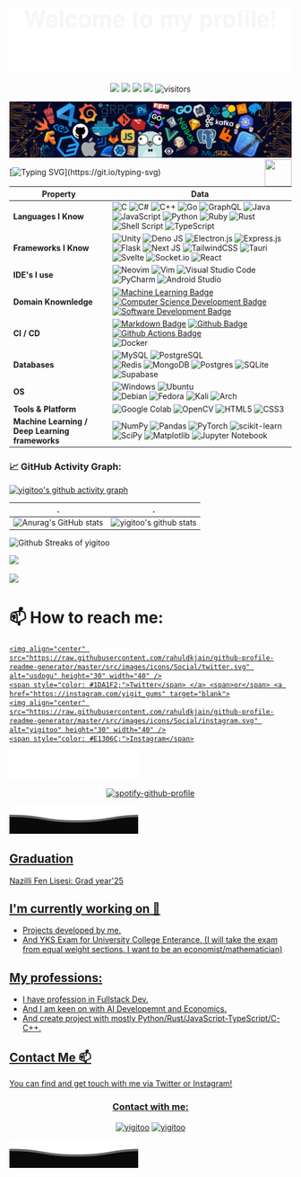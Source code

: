 ![](assets/Bottom_up.svg)

<!--   my-icons -->
<p align="center">
    <a href="https://github.com/yigitoo/yigitoo"><img src="https://img.shields.io/badge/status-updating-brightgreen.svg"></a>
    <a href="https://github.com/yigitoo/yigitoo/graphs/contributors"><img src="https://img.shields.io/github/contributors/yigitoo/yigitoo?color=blue"></a>
    <a href="https://github.com/yigitoo/yigitoo/stargazers"><img src="https://img.shields.io/github/stars/yigitoo/yigitoo.svg?logo=github"></a>
    <a href="https://github.com/yigitoo/yigitoo/network/members"><img src="https://img.shields.io/github/forks/yigitoo/yigitoo.svg?color=blue&logo=github"></a>
    <img src="https://visitor-badge.laobi.icu/badge?page_id=yigitoo.yigitoo" alt="visitors"/>
</p>

<!--   my-header-img -->
![](./src/header_.png)
<a href="https://www.python.org/"><img src="https://upload.wikimedia.org/wikipedia/commons/c/c3/Python-logo-notext.svg" align="right" height="48" width="48" ></a>

<!--   my-ticker -->
[![Typing SVG](https://readme-typing-svg.herokuapp.com?color=%2336BCF7&center=true&vCenter=true&width=600&lines=Hi+there+👋,+I+am+Yiğit+GÜMÜŞ;+Welcome+to+My+Profile!;Over+5+years+of+programming+experience;Always+learning+new+things+;Machine+learning+enthusiast+;BackEnd+Programmer;FrontEnd+Programer;Web+Developer;)](https://git.io/typing-svg)

<!--   my-skils -->

| Property                                        | Data                                                                                                                                                                                                                                                                                                                                                                                                                                                                                                                                                                                                                                                                                                                                                                                                                                                                                                                                                                                                                                                                                                                                                                                                                                                                                                                                                                                                                                                                                                                                                                                                                                                                                                                                                                                                            |
|-------------------------------------------------|-----------------------------------------------------------------------------------------------------------------------------------------------------------------------------------------------------------------------------------------------------------------------------------------------------------------------------------------------------------------------------------------------------------------------------------------------------------------------------------------------------------------------------------------------------------------------------------------------------------------------------------------------------------------------------------------------------------------------------------------------------------------------------------------------------------------------------------------------------------------------------------------------------------------------------------------------------------------------------------------------------------------------------------------------------------------------------------------------------------------------------------------------------------------------------------------------------------------------------------------------------------------------------------------------------------------------------------------------------------------------------------------------------------------------------------------------------------------------------------------------------------------------------------------------------------------------------------------------------------------------------------------------------------------------------------------------------------------------------------------------------------------------------------------------------------------|
| **Languages I Know**                            | ![C](https://img.shields.io/badge/c-%2300599C.svg?style=for-the-badge&logo=c&logoColor=white) ![C#](https://img.shields.io/badge/c%23-%23239120.svg?style=for-the-badge&logo=c-sharp&logoColor=white) ![C++](https://img.shields.io/badge/c++-%2300599C.svg?style=for-the-badge&logo=c%2B%2B&logoColor=white) ![Go](https://img.shields.io/badge/go-%2300ADD8.svg?style=for-the-badge&logo=go&logoColor=white) ![GraphQL](https://img.shields.io/badge/-GraphQL-E10098?style=for-the-badge&logo=graphql&logoColor=white) ![Java](https://img.shields.io/badge/java-%23ED8B00.svg?style=for-the-badge&logo=java&logoColor=white) ![JavaScript](https://img.shields.io/badge/javascript-%23323330.svg?style=for-the-badge&logo=javascript&logoColor=%23F7DF1E) ![Python](https://img.shields.io/badge/python-3670A0?style=for-the-badge&logo=python&logoColor=ffdd54) ![Ruby](https://img.shields.io/badge/ruby-%23CC342D.svg?style=for-the-badge&logo=ruby&logoColor=white) ![Rust](https://img.shields.io/badge/rust-%23000000.svg?style=for-the-badge&logo=rust&logoColor=white) ![Shell Script](https://img.shields.io/badge/shell_script-%23121011.svg?style=for-the-badge&logo=gnu-bash&logoColor=white) ![TypeScript](https://img.shields.io/badge/typescript-%23007ACC.svg?style=for-the-badge&logo=typescript&logoColor=white)
| **Frameworks I Know**                           | ![Unity](https://img.shields.io/badge/unity-%23000000.svg?style=for-the-badge&logo=unity&logoColor=white) ![Deno JS](https://img.shields.io/badge/deno%20js-000000?style=for-the-badge&logo=deno&logoColor=white) ![Electron.js](https://img.shields.io/badge/Electron-191970?style=for-the-badge&logo=Electron&logoColor=white) ![Express.js](https://img.shields.io/badge/express.js-%23404d59.svg?style=for-the-badge&logo=express&logoColor=%2361DAFB) ![Flask](https://img.shields.io/badge/flask-%23000.svg?style=for-the-badge&logo=flask&logoColor=white) ![Next JS](https://img.shields.io/badge/Next-black?style=for-the-badge&logo=next.js&logoColor=white) ![TailwindCSS](https://img.shields.io/badge/tailwindcss-%2338B2AC.svg?style=for-the-badge&logo=tailwind-css&logoColor=white) ![Tauri](https://img.shields.io/badge/tauri-%2324C8DB.svg?style=for-the-badge&logo=tauri&logoColor=%23FFFFFF) ![Svelte](https://img.shields.io/badge/svelte-%23f1413d.svg?style=for-the-badge&logo=svelte&logoColor=white) ![Socket.io](https://img.shields.io/badge/Socket.io-black?style=for-the-badge&logo=socket.io&badgeColor=010101) ![React](https://img.shields.io/badge/react-%2320232a.svg?style=for-the-badge&logo=react&logoColor=%2361DAFB)                                                                                                                                                                                                                                                                                                                                                                                                                                                                   |
| **IDE's I use**                                 | ![Neovim](https://img.shields.io/badge/NeoVim-%2357A143.svg?&style=for-the-badge&logo=neovim&logoColor=white) ![Vim](https://img.shields.io/badge/VIM-%2311AB00.svg?style=for-the-badge&logo=vim&logoColor=white) ![Visual Studio Code](https://img.shields.io/badge/Visual%20Studio%20Code-0078d7.svg?style=for-the-badge&logo=visual-studio-code&logoColor=white) ![PyCharm](https://img.shields.io/badge/pycharm-143?style=for-the-badge&logo=pycharm&logoColor=black&color=black&labelColor=green) ![Android Studio](https://img.shields.io/badge/Android%20Studio-3DDC84.svg?style=for-the-badge&logo=android-studio&logoColor=white)                                                                                                                                                                                                                                                                                                                                                                                                                                                                                                                                                                                                                                                                                                                                                                                                                                                                                                                                   |
| **Domain Knownledge**                           | [![Machine Learning Badge](https://img.shields.io/badge/-Machine%20Learning-01D277?style=flat&logoColor=white)](https://github.com/yigitoo/yigitoo) [![Computer Science Development Badge](https://img.shields.io/badge/-Computer%20Science-FAB040?style=flat&logoColor=white)](https://github.com/search?q=user%3Ayigitoo&type=Repositories)  [![Software Development Badge](https://img.shields.io/badge/-Software%20Development-FF6600?style=flat&logoColor=white)](https://github.com/search?q=user%3Ayigitoo&type=Repositories)                                                                                                                                                                                                                                                                                                                                                                                                                                                                                                                                                                                                                                                                                                                                                                                                                                                                                                                                                                                                                                                                                      |
| **CI / CD**                                     | [![Markdown Badge](https://img.shields.io/badge/-Markdown-2088FF?style=flat&logo=Markdown&logoColor=white)](https://github.com/yigitoo/yigitoo) [![Github Badge](https://img.shields.io/badge/-Github%20-2088FF?style=flat&logo=Github&logoColor=white)](https://github.com/yigitoo/yigitoo) [![Github Actions Badge](https://img.shields.io/badge/-Git%20-2088FF?style=flat&logo=Git&logoColor=white)](https://github.com/yigitoo/yigitoo)<br> ![Docker](https://img.shields.io/badge/docker-%230db7ed.svg?style=for-the-badge&logo=docker&logoColor=white)                                                                                                                                                                                                                                                                                                                                                                                                                                                                                                                                                                                                                                                                                                                                                                                                                                                                                                                                                                                                                                                                                                                                                                                                                                                                                                                                                                                  |
| **Databases**                                   | ![MySQL](https://img.shields.io/badge/MySQL-%2300f.svg?logo=mysql&amp;logoColor=white) ![PostgreSQL](https://img.shields.io/badge/-PostgreSQL-black?style=flat-square&amp;logo=postgresql&amp;logoColor=blue) <br> ![Redis](https://img.shields.io/badge/redis-%23DD0031.svg?style=for-the-badge&logo=redis&logoColor=white) ![MongoDB](https://img.shields.io/badge/MongoDB-%234ea94b.svg?style=for-the-badge&logo=mongodb&logoColor=white) ![Postgres](https://img.shields.io/badge/postgres-%23316192.svg?style=for-the-badge&logo=postgresql&logoColor=white) ![SQLite](https://img.shields.io/badge/sqlite-%2307405e.svg?style=for-the-badge&logo=sqlite&logoColor=white) ![Supabase](https://img.shields.io/badge/Supabase-3ECF8E?style=for-the-badge&logo=supabase&logoColor=white)
| **OS**                                          | ![Windows](https://img.shields.io/badge/-Windows-black?style=flat-square&amp;logo=windows&amp;logoColor=blue") ![Ubuntu](https://img.shields.io/badge/-Ubuntu-black?style=flat-square&amp;logo=ubuntu)<br>![Debian](https://img.shields.io/badge/Debian-D70A53?style=for-the-badge&logo=debian&logoColor=white) ![Fedora](https://img.shields.io/badge/Fedora-294172?style=for-the-badge&logo=fedora&logoColor=white) ![Kali](https://img.shields.io/badge/Kali-268BEE?style=for-the-badge&logo=kalilinux&logoColor=white) ![Arch](https://img.shields.io/badge/I%20use%20Arch%20btw-1793D1?logo=arch-linux&logoColor=fff&style=for-the-badge)        |                                                                                                                                                                                                                                                                  |
| **Tools & Platform**                            | ![Google Colab](https://img.shields.io/badge/Colab-F9AB00?style=for-the-badge&logo=googlecolab&color=525252) ![OpenCV](https://img.shields.io/badge/OpenCV-27338e?style=for-the-badge&logo=OpenCV&logoColor=white) ![HTML5](https://img.shields.io/badge/HTML5-E34F26?style=for-the-badge&logo=html5&logoColor=white) ![CSS3](https://img.shields.io/badge/CSS3-1572B6?style=for-the-badge&logo=css3&logoColor=white)                                                                                                                                                                                                                                                                                                                                                                                                                                                                                                                                                                                                                                                                                                                                                                                                                                                                                                                                                                                                                                                                                                                                                                                                                                                                                                                                                                                           |
| **Machine Learning / Deep Learning frameworks** | ![NumPy](https://img.shields.io/badge/numpy-%23013243.svg?style=for-the-badge&logo=numpy&logoColor=white) ![Pandas](https://img.shields.io/badge/pandas-%23150458.svg?style=for-the-badge&logo=pandas&logoColor=white) ![PyTorch](https://img.shields.io/badge/PyTorch-%23EE4C2C.svg?style=for-the-badge&logo=PyTorch&logoColor=white) ![scikit-learn](https://img.shields.io/badge/scikit--learn-%23F7931E.svg?style=for-the-badge&logo=scikit-learn&logoColor=white) ![SciPy](https://img.shields.io/badge/SciPy-%230C55A5.svg?style=for-the-badge&logo=scipy&logoColor=%white) ![Matplotlib](https://img.shields.io/badge/Matplotlib-%23ffffff.svg?style=for-the-badge&logo=Matplotlib&logoColor=black) ![Jupyter Notebook](https://img.shields.io/badge/jupyter-%23FA0F00.svg?style=for-the-badge&logo=jupyter&logoColor=white)

<!--   GitHub stats graph -->
### 📈 GitHub Activity Graph:
[![yigitoo's github activity graph](https://github-readme-activity-graph.cyclic.app/graph?username=yigitoo&theme=github-compact)](https://github.com/yigitoo/github-readme-activity-graph)

| .                                                                                                                                       | .                                                                                                                         |
|-----------------------------------------------------------------------------------------------------------------------------------------|---------------------------------------------------------------------------------------------------------------------------|
| ![Anurag's GitHub stats](https://github-readme-stats.vercel.app/api?username=yigitoo&show_icons=true&theme=radical)                     | ![yigitoo's github stats](https://github-readme-stats.vercel.app/api/top-langs/?username=yigitoo&theme=radical&layout=compact) |

![Github Streaks of yigitoo](https://github-readme-streak-stats.herokuapp.com/?user=yigitoo&theme=radical")

<!--   profile-green-animate -->
![](./profile-3d-contrib/profile-green-animate.svg)

<!--   grid-snake -->
![](https://github.com/yigitoo/yigitoo/blob/output/github-contribution-grid-snake.svg)

<!--   skyline
<a href="https://skyline.github.com/yigitoo/2022"><img src="./assets/2022.gif" alt="" width="auto" height="auto" /></a>
-->

# 📫 How to reach me: <a href="https://twitter.com/yigitgumus_" target="blank">
    <img align="center" src="https://raw.githubusercontent.com/rahuldkjain/github-profile-readme-generator/master/src/images/icons/Social/twitter.svg" alt="usdogu" height="30" width="40" />
    <span style="color: #1DA1F2;">Twitter</span> </a> <span>or</span> <a href="https://instagram.com/yigit_gums" target="blank">
    <img align="center" src="https://raw.githubusercontent.com/rahuldkjain/github-profile-readme-generator/master/src/images/icons/Social/instagram.svg" alt="yigitoo" height="30" width="40" />
    <span style="color: #E1306C;">Instagram</span>

![](assets/Bottom_up2.svg)

<p align="center">
    <a href="https://spotify-github-profile.kittinanx.com/api/view?uid=1htv4ev9rz8ll0n9lpb29jqoo&redirect=true"><img
        src="https://spotify-github-profile.kittinanx.com/api/view?uid=1htv4ev9rz8ll0n9lpb29jqoo&cover_image=true&theme=default&show_offline=false&background_color=121212&interchange=true&bar_color_cover=true"
        alt="spotify-github-profile" />
</p>

![](assets/Bottom_down.svg)



## Graduation

Nazilli Fen Lisesi: Grad year'25

## I'm currently working on 🔭

* Projects developed by me.
* And YKS Exam for University College Enterance. (I will take the exam from equal weight sections. I want to be an economist/mathematician)

## My professions:

* I have profession in Fullstack Dev.
* And I am keen on with AI Developemnt and Economics.
* And create project with mostly Python/Rust/JavaScript-TypeScript/C-C++.

## Contact Me 📫

You can find and get touch with me via Twitter or Instagram!
<p>
<h3 align="center">Contact with me: </h3>
<p align="center">
    <a href="https://twitter.com/yigitgumus_" target="blank"><img align="center"
            src="https://raw.githubusercontent.com/rahuldkjain/github-profile-readme-generator/master/src/images/icons/Social/twitter.svg"
            alt="yigitoo" height="30" width="40" /></a>
    <a href="https://instagram.com/yigit_gums" target="blank"><img align="center"
            src="https://raw.githubusercontent.com/rahuldkjain/github-profile-readme-generator/master/src/images/icons/Social/instagram.svg"
            alt="yigitoo" height="30" width="40" /></a>

</p>
</p>

![](assets/Bottom_down.svg)
